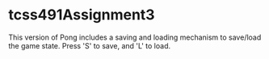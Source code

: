 # tcss491Assignment3
This version of Pong includes a saving and loading mechanism to save/load the game state. 
Press 'S' to save, and 'L' to load. 
